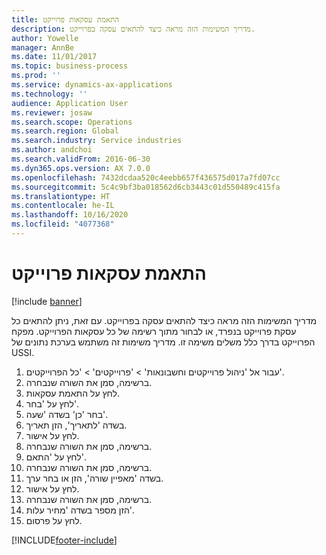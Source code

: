 ```yaml
---
title: התאמת עסקאות פרוייקט
description: מדריך המשימות הזה מראה כיצד להתאים עסקה בפרוייקט.
author: Yowelle
manager: AnnBe
ms.date: 11/01/2017
ms.topic: business-process
ms.prod: ''
ms.service: dynamics-ax-applications
ms.technology: ''
audience: Application User
ms.reviewer: josaw
ms.search.scope: Operations
ms.search.region: Global
ms.search.industry: Service industries
ms.author: andchoi
ms.search.validFrom: 2016-06-30
ms.dyn365.ops.version: AX 7.0.0
ms.openlocfilehash: 7432dcdaa520c4eebb657f436575d017a7fd07cc
ms.sourcegitcommit: 5c4c9bf3ba018562d6cb3443c01d550489c415fa
ms.translationtype: HT
ms.contentlocale: he-IL
ms.lasthandoff: 10/16/2020
ms.locfileid: "4077368"
---
```

# <a name="adjust-project-transactions"></a>התאמת עסקאות פרוייקט

[!include [banner](../../includes/banner.md)]

מדריך המשימות הזה מראה כיצד להתאים עסקה בפרוייקט. עם זאת, ניתן להתאים כל עסקת פרוייקט בנפרד, או לבחור מתוך רשימה של כל עסקאות הפרוייקט. מפקח הפרוייקט בדרך כלל משלים משימה זו. מדריך משימות זה משתמש בערכת נתונים של USSI.

1. עבור אל 'ניהול פרוייקטים וחשבונאות' > 'פרוייקטים' > 'כל הפרוייקטים'. 
2. ברשימה, סמן את השורה שנבחרה. 
3. לחץ על התאמת עסקאות. 
4. לחץ על 'בחר'. 
5. בחר 'כן' בשדה 'שעה'. 
6. בשדה 'לתאריך', הזן תאריך. 
7. לחץ על אישור. 
8. ברשימה, סמן את השורה שנבחרה. 
9. לחץ על 'התאם'. 
10. ברשימה, סמן את השורה שנבחרה. 
11. בשדה 'מאפיין שורה', הזן או בחר ערך. 
12. לחץ על אישור. 
13. ברשימה, סמן את השורה שנבחרה. 
14. הזן מספר בשדה 'מחיר עלות'. 
15. לחץ על פרסום. 


[!INCLUDE[footer-include](../../includes/footer-banner.md)]